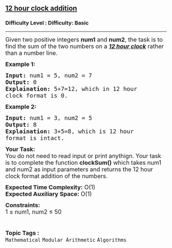<h2><a href="https://www.geeksforgeeks.org/problems/12-hour-clock-addition1206/1">12 hour clock addition</a></h2><h3>Difficulty Level : Difficulty: Basic</h3><hr><div class="problems_problem_content__Xm_eO"><p><span style="font-size:18px">Given two positive integers&nbsp;<strong>num1</strong>&nbsp;and&nbsp;<strong>num2</strong>, the task is to find&nbsp;the sum of the two numbers&nbsp;on a <u><em><strong>12 hour clock</strong></em></u> rather than a number line.</span></p>

<p><strong><span style="font-size:18px">Example 1:</span></strong></p>

<pre><span style="font-size:18px"><strong>Input:</strong> num1 = 5, num2 = 7
<strong>Output:</strong> 0
<strong>Explaination:</strong> 5+7=12, which in 12 hour 
clock format is 0.</span></pre>

<p><strong><span style="font-size:18px">Example 2:</span></strong></p>

<pre><span style="font-size:18px"><strong>Input:</strong> num1 = 3, num2 = 5
<strong>Output:</strong> 8
<strong>Explaination:</strong> 3+5=8, which is 12 hour 
format is intact.</span></pre>

<p><span style="font-size:18px"><strong>Your Task:</strong><br>
You do not need to read input or print anythign. Your task is to complete the function <strong>clockSum()</strong> which takes num1 and num2 as input parameters and returns the 12 hour clock format addition of the numbers.</span></p>

<p><span style="font-size:18px"><strong>Expected Time Complexity:</strong> O(1)<br>
<strong>Expected Auxiliary Space:</strong> O(1)</span></p>

<p><span style="font-size:18px"><strong>Constraints:</strong><br>
1 ≤ num1, num2 ≤ 50</span></p>
</div><br><p><span style=font-size:18px><strong>Topic Tags : </strong><br><code>Mathematical</code>&nbsp;<code>Modular Arithmetic</code>&nbsp;<code>Algorithms</code>&nbsp;